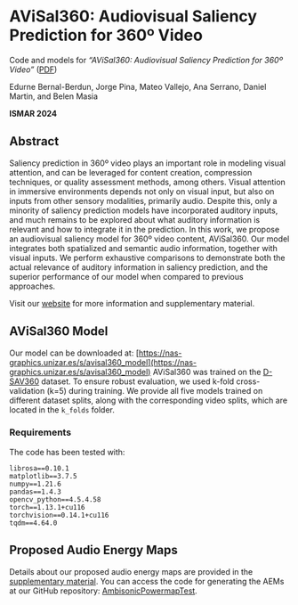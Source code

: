 # AViSal360: Audiovisual Saliency Prediction for 360º Video

Code and models for *“AViSal360: Audiovisual Saliency Prediction for 360º Video”* ([PDF](https://graphics.unizar.es/papers/ISMAR2024_AViSal360.pdf))


Edurne Bernal-Berdun, Jorge Pina, Mateo Vallejo, Ana Serrano, Daniel Martin, and Belen Masia

**ISMAR 2024**

## Abstract
Saliency prediction in 360º video plays an important role in modeling visual attention, and can be leveraged for content creation, compression techniques, or quality assessment methods, among others. Visual attention in immersive environments depends not only on visual input, but also on inputs from other sensory modalities, primarily audio. Despite this, only a minority of saliency prediction models have incorporated auditory inputs, and much remains to be explored about what auditory information is relevant and how to integrate it in the prediction. In this work, we propose an audiovisual saliency model for 360º video content, AViSal360. Our model integrates both spatialized and semantic audio information, together with visual inputs. We perform exhaustive comparisons to demonstrate both the actual relevance of auditory information in saliency prediction, and the superior performance of our model when compared to previous approaches.

Visit our [website](https://graphics.unizar.es/projects/AViSal360_2024/) for more information and supplementary material.

## AViSal360 Model
Our model can be downloaded at: [https://nas-graphics.unizar.es/s/avisal360_model](https://nas-graphics.unizar.es/s/avisal360_model)
AViSal360 was trained on the [D-SAV360](https://graphics.unizar.es/projects/D-SAV360/dataset_index.html) dataset. To ensure robust evaluation, we used k-fold cross-validation (k=5) during training. We provide all five models trained on different dataset splits, along with the corresponding video splits, which are located in the `k_folds` folder.

### Requirements

The code has been tested with:
```
librosa==0.10.1
matplotlib==3.7.5
numpy==1.21.6
pandas==1.4.3
opencv_python==4.5.4.58 
torch==1.13.1+cu116
torchvision==0.14.1+cu116
tqdm==4.64.0
```

## Proposed Audio Energy Maps
Details about our proposed audio energy maps are provided in the [supplementary material](https://nas-graphics.unizar.es/s/8WcJBwaJM2PNPE2). You can access the code for generating the AEMs at our GitHub repository: [AmbisonicPowermapTest](https://github.com/R3Ngfx/AmbisonicPowermapTest).
